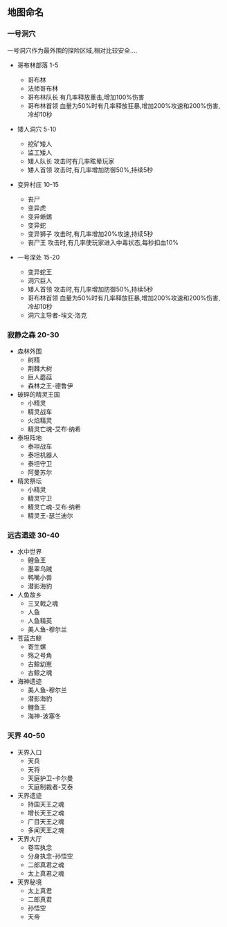 ## 地图命名
### 一号洞穴
一号洞穴作为最外围的探险区域,相对比较安全....
- 哥布林部落 1-5
    - 哥布林
    - 法师哥布林
    - 哥布林队长 有几率释放重击,增加100%伤害
    - 哥布林首领 血量为50%时有几率释放狂暴,增加200%攻速和200%伤害,冷却10秒
    
- 矮人洞穴 5-10
    - 挖矿矮人 
    - 监工矮人 
    - 矮人队长 攻击时有几率眩晕玩家 
    - 矮人首领 攻击时,有几率增加防御50%,持续5秒 
    
- 变异村庄 10-15
    - 丧尸
    - 变异虎 
    - 变异蜥蜴 
    - 变异蛇 
    - 变异狮子 攻击时,有几率增加20%攻速,持续5秒 
    - 丧尸王 攻击时,有几率使玩家进入中毒状态,每秒扣血10% 
    
- 一号深处 15-20
    - 变异蛇王 
    - 洞穴巨人 
    - 矮人首领 攻击时,有几率增加防御50%,持续5秒 
    - 哥布林首领  血量为50%时有几率释放狂暴,增加200%攻速和200%伤害,冷却10秒
    - 洞穴主导者-埃文·洛克  
    
### 寂静之森 20-30
- 森林外围
    - 树精
    - 荆棘大树
    - 巨人蘑菇
    - 森林之王-德鲁伊
- 破碎的精灵王国
    - 小精灵
    - 精灵战车
    - 火焰精灵
    - 精灵亡魂-艾布·纳希
- 泰坦阵地
    - 泰坦战车
    - 泰坦机器人
    - 泰坦守卫
    - 阿曼苏尔
- 精灵祭坛
    - 小精灵
    - 精灵守卫
    - 精灵亡魂-艾布·纳希
    - 精灵王-瑟兰迪尔

### 远古遗迹 30-40
- 水中世界
    - 鲤鱼王
    - 墨翠乌贼
    - 鸭嘴小兽
    - 潜影海豹
- 人鱼故乡
    - 三叉戟之魂
    - 人鱼
    - 人鱼精英
    - 美人鱼-穆尔兰
- 苍蓝古鲸
    - 寄生螺
    - 殇之号角
    - 古鲸幼崽
    - 古鲸之魂
- 海神遗迹
    - 美人鱼-穆尔兰
    - 潜影海豹
    - 鲤鱼王
    - 海神-波塞冬
### 天界 40-50
- 天界入口
    - 天兵
    - 天将
    - 天庭护卫-卡尔曼
    - 天庭制裁者-艾泰
- 天界遗迹
    - 持国天王之魂
    - 增长天王之魂
    - 广目天王之魂
    - 多闻天王之魂
- 天界大厅
    - 卷帘执念
    - 分身执念-孙悟空
    - 二郎真君之魂
    - 太上真君之魂
- 天界秘境
    - 太上真君
    - 二郎真君
    - 孙悟空
    - 天帝
